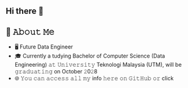 ## Hi there 👋

<!--
**hengzhiqiang/hengzhiqiang** is a ✨ _special_ ✨ repository because its `README.md` (this file) appears on your GitHub profile.-->

<!--
- 🔭 I’m currently working on ... 
- 🌱 I’m currently learning ...
- 👯 I’m looking to collaborate on ...
- 🤔 I’m looking for help with ...
- 💬 Ask me about ...
- 📫 How to reach me: Instagram (
- 😄 Pronouns: ...
- ⚡ Fun fact: ...
-->

## :book: 𝙰𝚋𝚘𝚞𝚝 𝙼𝚎
- 🖥 Future Data Engineer
- 🎓 Currently a tudying Bachelor of Computer Science (Data Engineering) 𝚊𝚝 𝚄𝚗𝚒𝚟𝚎𝚛𝚜𝚒𝚝𝚢 Teknologi Malaysia (UTM), will be 𝚐𝚛𝚊𝚍𝚞𝚊𝚝𝚒𝚗𝚐 on October 𝟸0𝟸8
- 🌐 𝚈𝚘𝚞 𝚌𝚊𝚗 𝚊𝚌𝚌𝚎𝚜𝚜 𝚊𝚕𝚕 𝚖𝚢 info 𝚑𝚎𝚛𝚎 𝚘𝚗 𝙶𝚒𝚝𝙷𝚞𝚋 𝚘𝚛 click 
